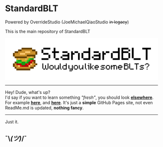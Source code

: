 # StandardBLT
Powered by OverrideStudio (JoeMichaelQiaoStudio ~~in legacy~~)

This is the main repository of StandardBLT

![StandardBLT Logo](logo.png)  

------

Hey! Dude, what's up?  
I'd say if you want to learn something *"fresh"*, you should look [**elsewhere**](https://github.com/OverrideStudio/StandardBLT/). For example [**here**](https://github.com/OverrideStudio/StandardBLT/tree/1.18.2_Fabric/), and [**here**](https://github.com/OverrideStudio/StandardBLT/tree/1.12.2_Forge/). It's just a **simple** GitHub Pages site, not even ReadMe.md is updated, **nothing fancy**.  

------
Just it.
## ¯\\_(ツ)_/¯